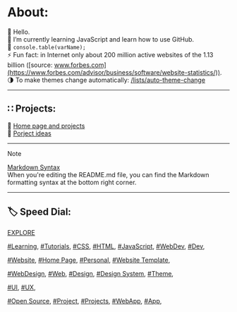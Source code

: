 <!-- About v.1.0.0 -->

# About:  

👋 Hello.  
🌱 I’m currently learning JavaScript and learn how to use GitHub.  
📜 `console.table(varName);`  
⚡ Fun fact: in Internet only about 200 million active websites of the 1.13 billion ([source: www.forbes.com](https://www.forbes.com/advisor/business/software/website-statistics/)).  
🌗 To make themes change automatically: [/lists/auto-theme-change](https://github.com/stars/inonehp/lists/auto-theme-change)

---
  
## ∷ Projects:  
📁 [Home page and projects](https://github.com/inonehp/inonehp.pages.dev)  
📁 [Porject ideas](https://github.com/inonehp/project-ideas)  
  
---
  
> [!NOTE]
> [Markdown Syntax](https://docs.github.com/github/writing-on-github/getting-started-with-writing-and-formatting-on-github/basic-writing-and-formatting-syntax "Title")  <!-- title: https://github.com/mattcone/markdown-guide#-->  
> When you're editing the README.md file, you can find the Markdown formatting syntax at the bottom right corner.
  
---
  
## 🏷️ Speed Dial:
[EXPLORE](https://github.com/explore)

[#Learning](https://github.com/topics/learning),
[#Tutorials](https://github.com/topics/tutorials),
[#CSS](https://github.com/topics/css),
[#HTML](https://github.com/topics/html),
[#JavaScript](https://github.com/topics/javascript),
[#WebDev](https://github.com/topics/webdev),
[#Dev](https://github.com/topics/dev),

[#Website](https://github.com/topics/website),
[#Home Page](https://github.com/topics/homepage),
[#Personal](https://github.com/topics/personal),
[#Website Template](https://github.com/topics/website-template),  

[#WebDesign](https://github.com/topics/webdesign),
[#Web](https://github.com/topics/web),
[#Design](https://github.com/topics/design),
[#Design System](https://github.com/topics/design-system),
[#Theme](https://github.com/topics/theme),

[#UI](https://github.com/topics/ui),
[#UX](https://github.com/topics/ux),


[#Open Source](https://github.com/topics/open-source),
[#Project](https://github.com/topics/project),
[#Projects](https://github.com/topics/projects),
[#WebApp](https://github.com/topics/webapp),
[#App](https://github.com/topics/app),


<!--
** is a ✨ _special_ ✨ repository because its `README.md` (this file) appears on your GitHub profile.

Here are some ideas to get you started:

- 🔭 I’m currently working on ...
- 🌱 I’m currently learning ...
- 👯 I’m looking to collaborate on ...
- 🤔 I’m looking for help with ...
- 💬 Ask me about ...
- 📫 How to reach me: ...
- 😄 Pronouns: ...
- ⚡ Fun fact: ...
-->


